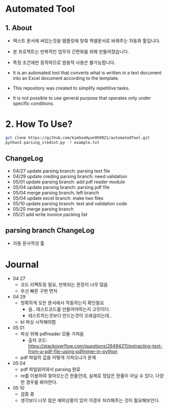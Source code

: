 # Automated Tool
## 1. About
-  텍스트 문서에 써있는것을 템플릿에 맞춰 엑셀문서로 바꿔주는 자동화 툴입니다.
-  본 프로젝트는 반복적인 업무의 간편화를 위해 만들어졌습니다.
-  특정 조건에만 동작하므로 범용적 사용은 불가능합니다.

- It is an automated tool that converts what is written in a text document into an Excel document according to the template.
- This repository was created to simplify repetitive tasks.
- It is not possible to use general purpose that operates only under specific conditions.
# 2. How To Use?
```bash
git clone https://github.com/kimSooHyun950921/automatedTool.git
python3 parsing_credint.py -f example.txt
```
## ChangeLog
- 04/27 update parsing branch: parsing text file
- 04/29 update creding parsing branch: need validation
- 05/01 update parsing branch: add pdf reader module
- 05/04 update parsing branch: parsing pdf file
- 05/04 merge parsing branch, left branch
- 05/04 update excel branch: make two files
- 05/10 update parsing branch: test and validation code
- 05/20 merge parsing branch
- 05/21 add write invoice packing list


## parsing branch ChangeLog
- 자동 문서작성 툴
# Journal
- 04 27 
    - 코드 리펙토링 필요, 반복되는 문장이 너무 많음
    - 우선 빠른 구현 먼저
- 04 29
    - 정확하게 모든 문서에서 작동하는지 확인필요
        - 음.. 테스트코드를 만들어야하는지 고민이다.
        - 테스트하는것보다 만드는것이 오래걸리는데..
    - bl 파싱 시작해야함
- 05 01
    - 파싱 위해 pdfreader 모듈 가져옴
        - 출처 코드: https://stackoverflow.com/questions/26494211/extracting-text-from-a-pdf-file-using-pdfminer-in-python
    - pdf 파일의 값을 어떻게 가져오냐가 문제
- 05 04
    - pdf 파일읽어와서 parsing 완료
    - re를 이용하여 찾아오는건 한줄인데, 실제로 정답은 한줄이 아닐 수 있다. 다양한 경우를 봐야한다.
- 05 10
    - 검증 중
    - 생각보다 너무 많은 예외상황이 있어 이경우 처리해주는 것이 필요해보인다.

